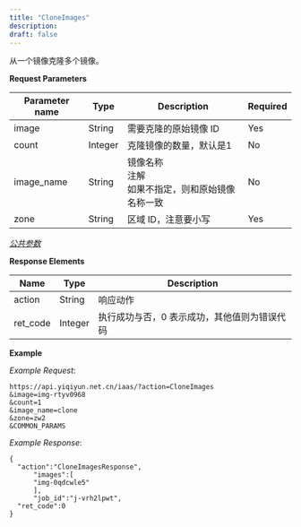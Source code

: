 ```yaml
---
title: "CloneImages"
description: 
draft: false
---
```




从一个镜像克隆多个镜像。

**Request Parameters**

| Parameter name | Type | Description | Required |
| --- | --- | --- | --- |
| image | String | 需要克隆的原始镜像 ID | Yes |
| count | Integer | 克隆镜像的数量，默认是1 | No |
| image_name | String | 镜像名称<br/>注解<br/>如果不指定，则和原始镜像名称一致 | No |
| zone | String | 区域 ID，注意要小写 | Yes |

[_公共参数_](../../../parameters/)

**Response Elements**

| Name | Type | Description |
| --- | --- | --- |
| action | String | 响应动作 |
| ret_code | Integer | 执行成功与否，0 表示成功，其他值则为错误代码 |

**Example**

_Example Request_:

```
https://api.yiqiyun.net.cn/iaas/?action=CloneImages
&image=img-rtyv0968
&count=1
&image_name=clone
&zone=zw2
&COMMON_PARAMS
```

_Example Response_:

```
{
  "action":"CloneImagesResponse",
      "images":[
      "img-0qdcwle5"
      ],
      "job_id":"j-vrh2lpwt",
  "ret_code":0
}
```
